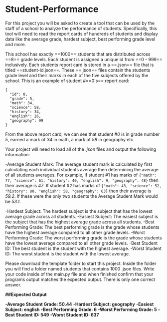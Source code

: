 # Student-Performance

For this project you will be asked to create a tool that can be used by the staff of a school to analyze the performance of students. Specifically, this tool will need to read the report cards of hundreds of students and display data like the average grade, hardest subject, best performing grade level and more.

This school has exactly ==1000== students that are distributed across ==8== grade levels. Each student is assigned a unique id from ==0 - 999== inclusively. Each students report card is stored in a ==.json== file that is titled ==student-id.json==. These ==.json== files contain the students grade level and their marks in each of the five subjects offered by the school. This is an example of student #==0's== report card:

```
{
  "id": 0,
  "grade": 5,
  "math": 34,
  "science": 58,
  "history": 34,
  "english": 26,
  "geography": 99
}
```

From the above report card, we can see that student #*0* is in grade number *5*, earned a mark of *34* in math, a mark of *58* in geography etc. 

Your project will need to load all of the *.json* files and output the following information:

-Average Student Mark: The average student mark is calculated by first calculating each individual students average then determining the average of all students averages. For example, if student #1 has marks of ```{"math": 77, "science": 61, "history": 40, "english": 9, "geography": 48}``` then their average is *47*. If student #*2* has marks of ```{"math": 43, "science": 52, "history": 80, "english": 58, "geography": 63}``` then their average is *59.2*. If these were the only two students the Average Student Mark would be *53.1*.
    
-Hardest Subject: The hardest subject is the subject that has the lowest average grade across all students.
-Easiest Subject: The easiest subject is the subject that has the highest average grade across all students.
-Best Performing Grade: The best performing grade is the grade whose students have the highest average compared to all other grade levels.
-Worst Performing Grade: The worst performing grade is the grade whose students have the lowest average compared to all other grade levels.
-Best Student ID: The best student is the student with the highest average.
-Worst Student ID: The worst student is the student with the lowest average.

Please download the template folder to start this project. Inside the folder you will find a folder named students that contains 1000 .json files. Write your code inside of the main.py file and when finished confirm that your programs output matches the expected output. There is only one correct answer.

**##Expected Output**


**-Average Student Grade: 50.44**
**-Hardest Subject: geography**
**-Easiest Subject: english**
**-Best Performing Grade: 6**
**-Worst Performing Grade: 5**
**-Best Student ID: 549**
**-Worst Student ID: 637**

